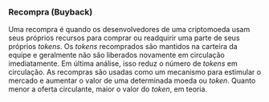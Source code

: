 ### Recompra (Buyback) 

Uma recompra é quando os desenvolvedores de uma criptomoeda usam seus próprios recursos para comprar ou readquirir uma parte de seus próprios _tokens_. Os _tokens_ recomprados são mantidos na carteira da equipe e geralmente não são liberados novamente em circulação imediatamente. Em última análise, isso reduz o número de _tokens_ em circulação. As recompras são usadas como um mecanismo para estimular o mercado e aumentar o valor de uma determinada moeda ou _token_. Quanto menor a oferta circulante, maior o valor do _token_, em teoria.
